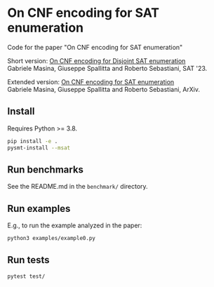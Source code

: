 # On CNF encoding for SAT enumeration
Code for the paper "On CNF encoding for SAT enumeration"

Short version: [On CNF encoding for Disjoint SAT enumeration](TODO)<br/>
Gabriele Masina, Giuseppe Spallitta and Roberto Sebastiani, SAT '23.

Extended version: [On CNF encoding for SAT enumeration](https://arxiv.org/abs/2303.14971)<br/>
Gabriele Masina, Giuseppe Spallitta and Roberto Sebastiani, ArXiv.

##  Install
Requires Python >= 3.8.
```bash
pip install -e .
pysmt-install --msat
```

##  Run benchmarks
See the README.md in the `benchmark/` directory.

## Run examples
E.g., to run the example analyzed in the paper:
```bash
python3 examples/example0.py
```

##  Run tests
```bash
pytest test/
``` 
